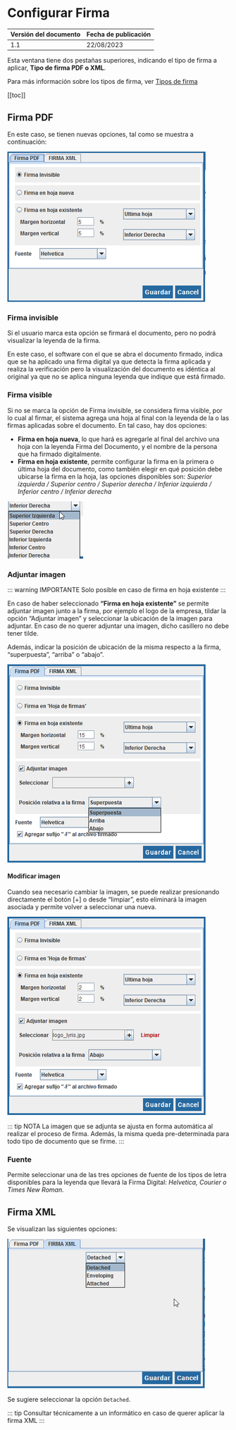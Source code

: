 # Configurar Firma

| Versión del documento | Fecha de publicación |
| --- | --- |
| 1.1 | 22/08/2023 |

Esta ventana tiene dos pestañas superiores, indicando el tipo de firma a aplicar, **Tipo de firma PDF o XML**. 

Para más información sobre los tipos de firma, ver [Tipos de firma](/firmador/tipos.md)


[[toc]]

## Firma PDF

En este caso, se tienen nuevas opciones, tal como se muestra a continuación:

<img src='/images/firmador/image21.png' />

### Firma invisible

Si el usuario marca esta opción se firmará el documento, pero no podrá visualizar la leyenda de la firma. 

En este caso, el software con el que se abra el documento firmado, indica que se ha aplicado una firma digital ya que detecta la firma aplicada y realiza la verificación pero la visualización del documento es idéntica al original ya que no se aplica ninguna leyenda que indique que está firmado.

### Firma visible

Si no se marca la opción de Firma invisible, se considera firma visible, por lo cual al firmar, el sistema agrega una hoja al final con la leyenda de la o las firmas aplicadas sobre el documento. En tal caso, hay dos opciones:

  * **Firma en hoja nueva**, lo que hará es agregarle al final del archivo una hoja con la leyenda Firma del Documento, y el nombre de la persona que ha firmado digitalmente.
  * **Firma en hoja existente**, permite configurar la firma en la primera o última hoja del documento, como también elegir en qué posición debe ubicarse la firma en la hoja, las opciones disponibles son: *Superior izquierda / Superior centro / Superior derecha / Inferior izquierda / Inferior centro / Inferior derecha*

<img src='/images/firmador/image27.png' />

### Adjuntar imagen

::: warning IMPORTANTE
Solo posible en caso de firma en hoja existente
:::

En caso de haber seleccionado **“Firma en hoja existente”** se permite adjuntar imagen junto a la firma, por ejemplo el logo de la empresa, tildar la opción “Adjuntar imagen” y seleccionar la ubicación de la imagen para adjuntar. En caso de no querer adjuntar una imagen, dicho casillero no debe tener tilde.

Además, indicar la posición de ubicación de la misma respecto a la firma, “superpuesta”, “arriba” o “abajo”.

<img src='/images/firmador/image17.png' />

#### Modificar imagen

Cuando sea necesario cambiar la imagen, se puede realizar presionando directamente el botón [+] o desde  “limpiar”, esto  eliminará la imagen asociada y permite volver a seleccionar una nueva.

<img src='/images/firmador/image23.png' />

::: tip NOTA
La imagen que se adjunta se ajusta en forma automática al realizar el proceso de firma. Además, la misma queda pre-determinada para todo tipo de documento que se firme.
:::

### Fuente

Permite seleccionar una de las tres opciones de fuente de los tipos de letra disponibles para la leyenda que llevará la Firma Digital: *Helvetica, Courier o Times New Roman.*

## Firma XML

Se visualizan las siguientes opciones:

<img src='/images/firmador/image18.png' />

Se sugiere seleccionar la opción `Detached`. 

::: tip
Consultar técnicamente a un informático en caso de querer aplicar la firma XML
:::